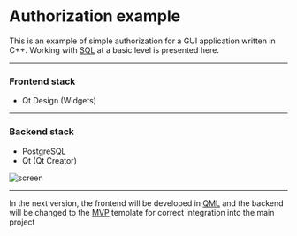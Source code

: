 # Authorization example

This is an example of simple authorization for a GUI application written in C++. Working with [SQL](https://ru.wikipedia.org/wiki/SQL) at a basic level is presented here.
___

###  Frontend stack
+ Qt Design (Widgets)
___
### Backend stack
  + PostgreSQL 
  + Qt (Qt Creator)
  
![screen](https://sun9-65.userapi.com/impg/bHXPOlL_qrrd4IkS8sqY02cdl-X5bYxHF_XGyg/5inpmwQyZdU.jpg?size=449x566&quality=96&sign=5490058196147e44e88ef3f8e2a8dd99&type=album)
___
In the next version, the frontend will be developed in [QML](https://ru.wikipedia.org/wiki/QML) and the backend will be changed to the [MVP](https://ru.wikipedia.org/wiki/Model-View-Presenter) template for correct integration into the main project
